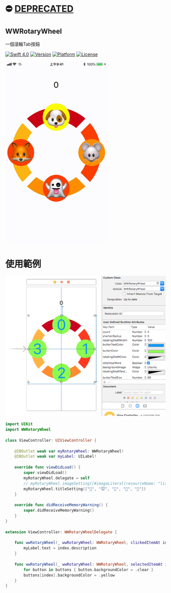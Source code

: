 # :no_entry: [DEPRECATED](https://github.com/William-Weng/WWRotaryWheel)

## WWRotaryWheel
一個滾輪Tab按鈕

[![Swift 4.0](https://img.shields.io/badge/Swift-4.0-orange.svg?style=flat)](https://developer.apple.com/swift/) [![Version](https://img.shields.io/cocoapods/v/WWRotaryWheel.svg?style=flat)](http://cocoapods.org/pods/WWRotaryWheel) [![Platform](https://img.shields.io/cocoapods/p/WWRotaryWheel.svg?style=flat)](http://cocoapods.org/pods/WWRotaryWheel) [![License](https://img.shields.io/cocoapods/l/WWRotaryWheel.svg?style=flat)](http://cocoapods.org/pods/WWRotaryWheel)

![一個滾輪Tab按鈕 (上傳至Cocoapods)](https://raw.githubusercontent.com/William-Weng/WWRotaryWheel/master/WWRotaryWheel.gif)

# 使用範例
![IBOutlet](https://raw.githubusercontent.com/William-Weng/WWRotaryWheel/master/IBOutlet.png)

```swift
import UIKit
import WWRotaryWheel

class ViewController: UIViewController {

    @IBOutlet weak var myRotaryWheel: WWRotaryWheel!
    @IBOutlet weak var myLabel: UILabel!
    
    override func viewDidLoad() {
        super.viewDidLoad()
        myRotaryWheel.delegate = self
        // myRotaryWheel.imageSetting([#imageLiteral(resourceName: "list"), #imageLiteral(resourceName: "like"), #imageLiteral(resourceName: "meeting"), #imageLiteral(resourceName: "plus"), #imageLiteral(resourceName: "check-mark")])
        myRotaryWheel.titleSetting(["🐶", "🐭", "👻", "🦊", "🐼"])
    }

    override func didReceiveMemoryWarning() {
        super.didReceiveMemoryWarning()
    }
}

extension ViewController: WWRotaryWheelDelegate {
    
    func wwRotaryWheel(_ wwRotaryWheel: WWRotaryWheel, clickedItemAt index: Int, for buttons: [UIButton]) {
        myLabel.text = index.description
    }
    
    func wwRotaryWheel(_ wwRotaryWheel: WWRotaryWheel, selectedItemAt index: Int, for buttons: [UIButton]) {
        for button in buttons { button.backgroundColor = .clear }
        buttons[index].backgroundColor = .yellow
    }
}
```